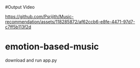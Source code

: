 #Output Video


https://github.com/Psrijith/Music-recommendation/assets/118285872/af62ccb6-e8fe-4471-97d7-c7ff5b113f2d



# emotion-based-music
download and
 run app.py 
